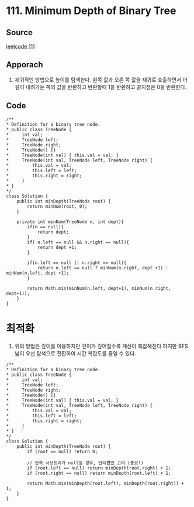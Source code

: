 # 111. Minimum Depth of Binary Tree

## Source
[leetcode 111](https://leetcode.com/problems/minimum-depth-of-binary-tree/description/?envType=problem-list-v2&envId=depth-first-search)


## Apporach
1. 재귀적인 방법으로 높이를 탐색한다. 왼쪽 값과 오른 쪽 값을 재귀로 호출하면서 더 깊이 내려가는 쪽의 값을 반환하고 반환할때 1을 반환하고 끝지점은 0을 반환한다.
## Code
    /**
    * Definition for a binary tree node.
    * public class TreeNode {
    *     int val;
    *     TreeNode left;
    *     TreeNode right;
    *     TreeNode() {}
    *     TreeNode(int val) { this.val = val; }
    *     TreeNode(int val, TreeNode left, TreeNode right) {
    *         this.val = val;
    *         this.left = left;
    *         this.right = right;
    *     }
    * }
    */
    class Solution {
        public int minDepth(TreeNode root) {
            return minNum(root, 0);
        }

        private int minNum(TreeNode n, int dept){
            if(n == null){
                return dept;
            }
            if( n.left == null && n.right == null){
                return dept +1;
            }

            if(n.left == null || n.right == null){
                return n.left == null ? minNum(n.right, dept +1) : minNum(n.left, dept +1);
            }

            return Math.min(minNum(n.left, dept+1), minNum(n.right, dept+1));
        }
    }
        

# 최적화 
1. 위의 방법은 깊이를 이용하지만 깊이가 깊어질수록 계산이 복잡해진다 하지만 BFS넓이 우선 탐색으로 전환하여 시간 복잡도를 줄일 수 있다.
> 

    /**
    * Definition for a binary tree node.
    * public class TreeNode {
    *     int val;
    *     TreeNode left;
    *     TreeNode right;
    *     TreeNode() {}
    *     TreeNode(int val) { this.val = val; }
    *     TreeNode(int val, TreeNode left, TreeNode right) {
    *         this.val = val;
    *         this.left = left;
    *         this.right = right;
    *     }
    * }
    */
    class Solution {
        public int minDepth(TreeNode root) {
            if (root == null) return 0;

            // 한쪽 서브트리가 null일 경우, 반대편만 고려 (중요!)
            if (root.left == null) return minDepth(root.right) + 1;
            if (root.right == null) return minDepth(root.left) + 1;

            return Math.min(minDepth(root.left), minDepth(root.right)) + 1;
        }
    }
